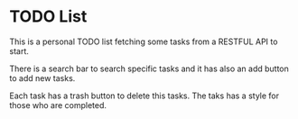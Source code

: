 # TODO List

This is a personal TODO list fetching some tasks from a RESTFUL API to start.

There is a search bar to search specific tasks and it has also an add button to add new tasks.

Each task has a trash button to delete this tasks. The taks has a style for those who are completed.
